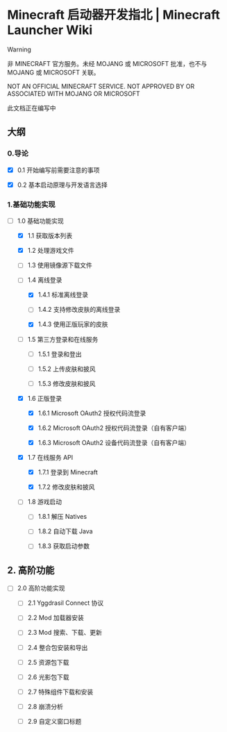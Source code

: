 # Minecraft 启动器开发指北 | Minecraft Launcher Wiki

>[!WARNING]
>
>非 MINECRAFT 官方服务。未经 MOJANG 或 MICROSOFT 批准，也不与 MOJANG 或 MICROSOFT 关联。
>
>NOT AN OFFICIAL MINECRAFT SERVICE. NOT APPROVED BY OR ASSOCIATED WITH MOJANG OR MICROSOFT
>
>
>此文档正在编写中


## 大纲

### 0.导论

- [x] 0.1 开始编写前需要注意的事项

- [x] 0.2 基本启动原理与开发语言选择

### 1.基础功能实现

- [ ] 1.0 基础功能实现

    - [x] 1.1 获取版本列表

    - [x] 1.2 处理游戏文件

    - [ ] 1.3 使用镜像源下载文件

    - [ ] 1.4 离线登录

        - [x] 1.4.1 标准离线登录
         
        - [ ] 1.4.2 支持修改皮肤的离线登录

        - [x] 1.4.3 使用正版玩家的皮肤

    - [ ] 1.5 第三方登录和在线服务

        - [ ] 1.5.1 登录和登出

        - [ ] 1.5.2 上传皮肤和披风
     
        - [ ] 1.5.3 修改皮肤和披风

    - [x] 1.6 正版登录

        - [x] 1.6.1 Microsoft OAuth2 授权代码流登录
 
        - [x] 1.6.2 Microsoft OAuth2 授权代码流登录（自有客户端）
     
        - [x] 1.6.3 Microsoft OAuth2 设备代码流登录（自有客户端）

    - [x] 1.7 在线服务 API

        - [x] 1.7.1 登录到 Minecraft
     
        - [x] 1.7.2 修改皮肤和披风
     
    - [ ] 1.8 游戏启动

        - [ ] 1.8.1 解压 Natives
     
        - [ ] 1.8.2 自动下载 Java
     
        - [ ] 1.8.3 获取启动参数

## 2. 高阶功能
      
- [ ] 2.0 高阶功能实现

    - [ ] 2.1 Yggdrasil Connect 协议
     
    - [ ] 2.2 Mod 加载器安装
     
    - [ ] 2.3 Mod 搜索、下载、更新
     
    - [ ] 2.4 整合包安装和导出
     
    - [ ] 2.5 资源包下载
     
    - [ ] 2.6 光影包下载
     
    - [ ] 2.7 特殊组件下载和安装
     
    - [ ] 2.8 崩溃分析
     
    - [ ] 2.9 自定义窗口标题
